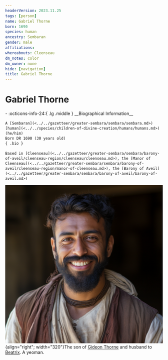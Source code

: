 ```yaml
---
headerVersion: 2023.11.25
tags: [person]
name: Gabriel Thorne
born: 1690
species: human
ancestry: Sembaran
gender: male
affiliations:
whereabouts: Cleenseau
dm_notes: color
dm_owner: none
hide: [navigation]
title: Gabriel Thorne
---
```

# Gabriel Thorne
<div class="grid cards ext-narrow-margin ext-one-column" markdown>
- :octicons-info-24:{ .lg .middle } __Biographical Information__

    A [Sembaran](<../../gazetteer/greater-sembara/sembara/sembara.md>) [human](<../../species/children-of-divine-creation/humans/humans.md>) (he/him)  
    Born DR 1690 (30 years old)  
    { .bio }

    Based in [Cleenseau](<../../gazetteer/greater-sembara/sembara/barony-of-aveil/cleenseau-region/cleenseau/cleenseau.md>), the [Manor of Cleenseau](<../../gazetteer/greater-sembara/sembara/barony-of-aveil/cleenseau-region/manor-of-cleenseau.md>), the [Barony of Aveil](<../../gazetteer/greater-sembara/sembara/barony-of-aveil/barony-of-aveil.md>)
</div>


![Gabriel Thorne](../../assets/gabriel-thorne.png){align="right"; width="320"}The son of [Gideon Thorne](<./gideon-thorne.md>) and husband to [Beatrix](<./beatrix-thorne.md>). A yeoman.
